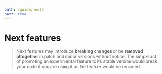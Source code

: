 ```yaml
---
path: /guide/next/
next: true
---
```


# Next features

<blockquote next="true">

Next features may introduce **breaking changes** or be **removed altogether** in patch and minor versions without notice. The simple act of promoting an experimental feature to its stable version would break your code if you are using it as the feature would be renamed.

</blockquote>
